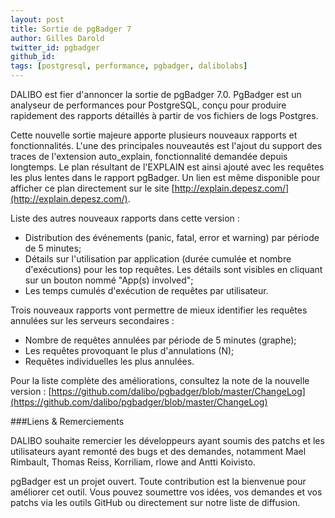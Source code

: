 ```yaml
---
layout: post
title: Sortie de pgBadger 7
author: Gilles Darold
twitter_id: pgbadger
github_id: 
tags: [postgresql, performance, pgbadger, dalibolabs]
---
```

DALIBO est fier d'annoncer la sortie de pgBadger 7.0.
PgBadger est un analyseur de performances pour PostgreSQL, conçu pour produire rapidement des rapports détaillés à partir de vos fichiers de logs Postgres.

<!--MORE-->

Cette nouvelle sortie majeure apporte plusieurs nouveaux rapports et fonctionnalités. L'une des principales nouveautés est l'ajout du support des traces de l'extension auto_explain, fonctionnalité demandée depuis longtemps. Le plan résultant de l'EXPLAIN est ainsi ajouté avec les requêtes les plus lentes dans le rapport pgBadger. Un lien est même disponible pour afficher ce plan directement sur le site  [http://explain.depesz.com/](http://explain.depesz.com/).
  
Liste des autres nouveaux rapports dans cette version :

  * Distribution des événements (panic, fatal, error et warning) par période de 5 minutes;
  * Détails sur l'utilisation par application (durée cumulée et nombre d'exécutions) pour les top requêtes. Les détails sont visibles en cliquant sur un bouton nommé "App(s) involved";
  * Les temps cumulés d'exécution de requêtes par utilisateur.

Trois nouveaux rapports vont permettre de mieux identifier les requêtes annulées sur les serveurs secondaires :

  * Nombre de requêtes annulées par période de 5 minutes (graphe);
  * Les requêtes provoquant le plus d'annulations (N);
  * Requêtes individuelles les plus annulées.

Pour la liste complète des améliorations, consultez la note de la nouvelle version :
[https://github.com/dalibo/pgbadger/blob/master/ChangeLog](https://github.com/dalibo/pgbadger/blob/master/ChangeLog)

###Liens & Remerciements

DALIBO souhaite remercier les développeurs ayant soumis des patchs et les utilisateurs ayant remonté des bugs et des demandes, notamment Mael Rimbault, Thomas Reiss, Korriliam, rlowe and Antti Koivisto.

pgBadger est un projet ouvert. Toute contribution est la bienvenue pour améliorer cet outil.
Vous pouvez soumettre vos idées, vos demandes et vos patchs via les outils GitHub ou directement sur notre liste de diffusion.

